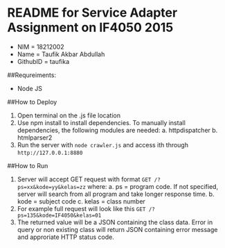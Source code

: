 # README for Service Adapter Assignment on IF4050 2015

 * NIM      = 18212002
 * Name     = Taufik Akbar Abdullah
 * GithubID = taufika
 
##Requreiments:
 * Node JS

##How to Deploy
 1. Open terminal on the .js file location
 2. Use npm install to install dependencies. To manually install dependencies, the following modules are needed:
    a. httpdispatcher
    b. htmlparser2
 3. Run the server with `node crawler.js` and access ith through `http://127.0.0.1:8880`
 
##How to Run
 1. Server will accept GET request with format `GET /?ps=xx&kode=yy&kelas=zz` where:
    a. ps = program code. If not specified, server will search from all program and take longer response time.
    b. kode = subject code
    c. kelas = class number
 2. For example full request will look like this `GET /?ps=135&kode=IF4050&kelas=01`
 3. The returned value will be a JSON containing the class data. Error in query or non existing class will return JSON containing error message and approriate HTTP status code.
 
